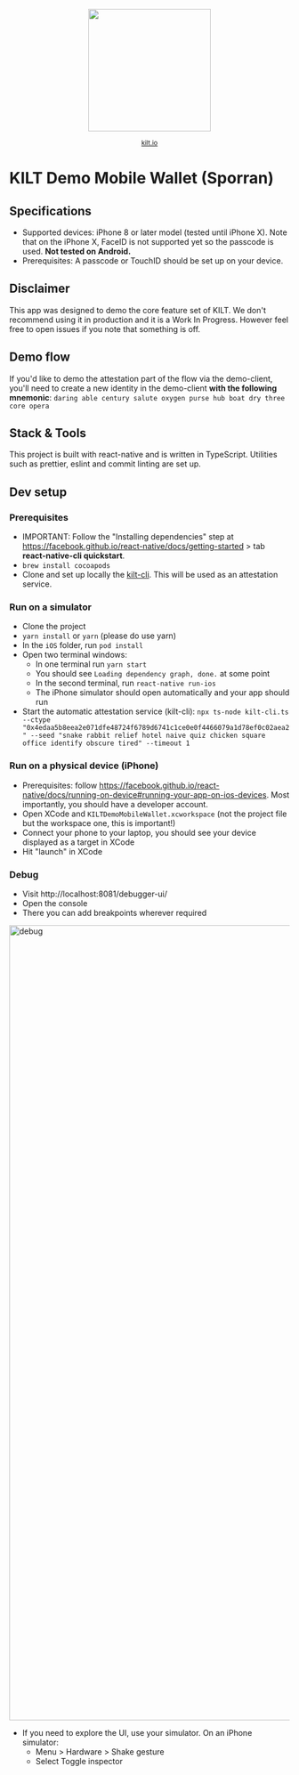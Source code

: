 <p align="center">
<img width="220" src="https://user-images.githubusercontent.com/9762897/67468312-9176b700-f64a-11e9-8d88-1441380a71f6.jpg">  
  <div align="center"><sup><a href="https://kilt.io">kilt.io</a></sup></div> 
</p>

# KILT Demo Mobile Wallet (Sporran)

## Specifications
- Supported devices: iPhone 8 or later model (tested until iPhone X). Note that on the iPhone X, FaceID is not supported yet so the passcode is used. **Not tested on Android.** 
- Prerequisites: A passcode or TouchID should be set up on your device.

## Disclaimer

This app was designed to demo the core feature set of KILT. We don't recommend using it in production and it is a Work In Progress. 
However feel free to open issues if you note that something is off.

## Demo flow

If you'd like to demo the attestation part of the flow via the demo-client, you'll need to create a new identity in the demo-client **with the following mnemonic**:
`daring able century salute oxygen purse hub boat dry three core opera`

## Stack & Tools

This project is built with react-native and is written in TypeScript.
Utilities such as prettier, eslint and commit linting are set up.

## Dev setup

### Prerequisites

- IMPORTANT: Follow the "Installing dependencies" step at https://facebook.github.io/react-native/docs/getting-started > tab **react-native-cli quickstart**.
- `brew install cocoapods`
- Clone and set up locally the [kilt-cli](https://github.com/KILTprotocol/kilt-cli/blob/master/kilt-cli.ts). This will be used as an attestation service.

### Run on a simulator

- Clone the project
- `yarn install` or `yarn` (please do use yarn)
- In the `iOS` folder, run `pod install`
- Open two terminal windows:
  - In one terminal run `yarn start`
  - You should see `Loading dependency graph, done.` at some point
  - In the second terminal, run `react-native run-ios`
  - The iPhone simulator should open automatically and your app should run
- Start the automatic attestation service (kilt-cli):
  `npx ts-node kilt-cli.ts --ctype "0x4edaa5b8eea2e071dfe48724f6789d6741c1ce0e0f4466079a1d78ef0c02aea2" --seed "snake rabbit relief hotel naive quiz chicken square office identify obscure tired" --timeout 1`

### Run on a physical device (iPhone)

- Prerequisites: follow https://facebook.github.io/react-native/docs/running-on-device#running-your-app-on-ios-devices. Most importantly, you should have a developer account.
- Open XCode and `KILTDemoMobileWallet.xcworkspace` (not the project file but the workspace one, this is important!)
- Connect your phone to your laptop, you should see your device displayed as a target in XCode
- Hit "launch" in XCode

### Debug

- Visit http://localhost:8081/debugger-ui/
- Open the console
- There you can add breakpoints wherever required

<img width="1429" alt="debug" src="https://user-images.githubusercontent.com/9762897/66653699-e8d35b00-ec38-11e9-994b-8219b67cf0a1.png">

- If you need to explore the UI, use your simulator. On an iPhone simulator:
  - Menu > Hardware > Shake gesture
  - Select Toggle inspector
